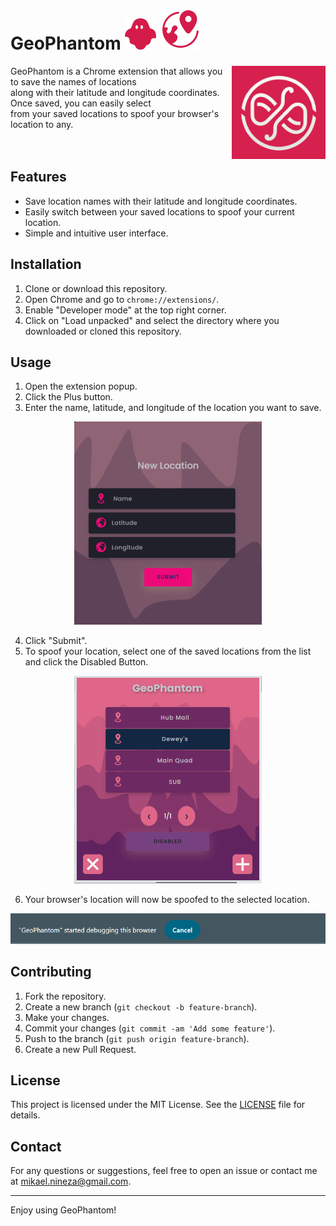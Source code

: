 # GeoPhantom ![Small Ghost](./images/small_ghost.png) ![Geo Logo](./images/geo_icon.png)

<p>
    <img align='right' src="./images/small_logo.png" alt="GeoPhantom Logo" width="150px">
    GeoPhantom is a Chrome extension that allows you to save the names of locations <br> along with their latitude and longitude coordinates. Once saved, you can easily select <br> from your saved locations to spoof your browser's location to any.
    <br> <br> <br>
</p>

## Features

- Save location names with their latitude and longitude coordinates.
- Easily switch between your saved locations to spoof your current location.
- Simple and intuitive user interface.

## Installation

1. Clone or download this repository.
2. Open Chrome and go to `chrome://extensions/`.
3. Enable "Developer mode" at the top right corner.
4. Click on "Load unpacked" and select the directory where you downloaded or cloned this repository.

## Usage

1. Open the extension popup.
2. Click the Plus button.
3. Enter the name, latitude, and longitude of the location you want to save.

<p align="center">
    <img src="./images/new_location_snippet.png" alt="New Location" style="width: 300px;">
</p>

4. Click "Submit".
5. To spoof your location, select one of the saved locations from the list and click the Disabled Button.

<p align="center">
    <img src="./images/main_popup_snippet.png" alt="Main Popup" style="width: 300px;">
</p>

6. Your browser's location will now be spoofed to the selected location.

<p align="center">
    <img src="./images/debugging_snippet.png" alt="Activated">
    <br>
</p>

## Contributing

1. Fork the repository.
2. Create a new branch (`git checkout -b feature-branch`).
3. Make your changes.
4. Commit your changes (`git commit -am 'Add some feature'`).
5. Push to the branch (`git push origin feature-branch`).
6. Create a new Pull Request.

## License

This project is licensed under the MIT License. See the [LICENSE](LICENSE) file for details.

## Contact

For any questions or suggestions, feel free to open an issue or contact me at mikael.nineza@gmail.com.

---

Enjoy using GeoPhantom!
